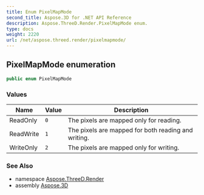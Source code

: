 ```yaml
---
title: Enum PixelMapMode
second_title: Aspose.3D for .NET API Reference
description: Aspose.ThreeD.Render.PixelMapMode enum. 
type: docs
weight: 2220
url: /net/aspose.threed.render/pixelmapmode/
---
```

## PixelMapMode enumeration

```csharp
public enum PixelMapMode
```

### Values

| Name | Value | Description |
| --- | --- | --- |
| ReadOnly | `0` | The pixels are mapped only for reading. |
| ReadWrite | `1` | The pixels are mapped for both reading and writing. |
| WriteOnly | `2` | The pixels are mapped only for writing. |

### See Also

* namespace [Aspose.ThreeD.Render](../../aspose.threed.render/)
* assembly [Aspose.3D](../../)


